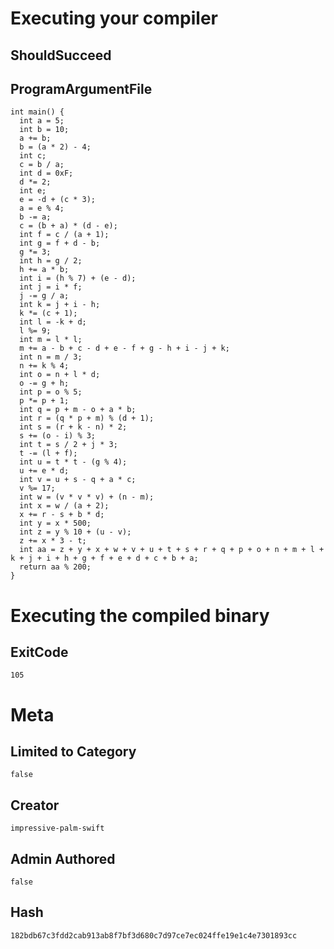 # Executing your compiler

## ShouldSucceed

## ProgramArgumentFile

```
int main() {
  int a = 5;
  int b = 10;
  a += b;
  b = (a * 2) - 4;
  int c;
  c = b / a;
  int d = 0xF;
  d *= 2;
  int e;
  e = -d + (c * 3);
  a = e % 4;
  b -= a;
  c = (b + a) * (d - e);
  int f = c / (a + 1);
  int g = f + d - b;
  g *= 3;
  int h = g / 2;
  h += a * b;
  int i = (h % 7) + (e - d);
  int j = i * f;
  j -= g / a;
  int k = j + i - h;
  k *= (c + 1);
  int l = -k + d;
  l %= 9;
  int m = l * l;
  m += a - b + c - d + e - f + g - h + i - j + k;
  int n = m / 3;
  n += k % 4;
  int o = n + l * d;
  o -= g + h;
  int p = o % 5;
  p *= p + 1;
  int q = p + m - o + a * b;
  int r = (q * p + m) % (d + 1);
  int s = (r + k - n) * 2;
  s += (o - i) % 3;
  int t = s / 2 + j * 3;
  t -= (l + f);
  int u = t * t - (g % 4);
  u += e * d;
  int v = u + s - q + a * c;
  v %= 17;
  int w = (v * v * v) + (n - m);
  int x = w / (a + 2);
  x += r - s + b * d;
  int y = x * 500;
  int z = y % 10 + (u - v);
  z += x * 3 - t;
  int aa = z + y + x + w + v + u + t + s + r + q + p + o + n + m + l + k + j + i + h + g + f + e + d + c + b + a;
  return aa % 200;
}
```

# Executing the compiled binary

## ExitCode

```
105
```

# Meta

## Limited to Category

```
false
```

## Creator

```
impressive-palm-swift
```

## Admin Authored

```
false
```

## Hash

```
182bdb67c3fdd2cab913ab8f7bf3d680c7d97ce7ec024ffe19e1c4e7301893cc
```
